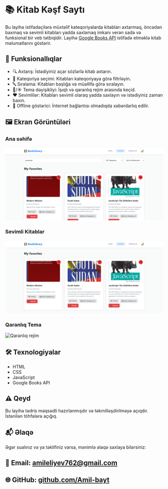 # 📚 Kitab Kəşf Saytı

Bu layihə istifadəçilərə müxtəlif kateqoriyalarda kitabları axtarmaq, öncədən baxmaq və sevimli kitabları yadda saxlamaq imkanı verən sadə və funksional bir veb tətbiqidir. Layihə [Google Books API](https://developers.google.com/books) istifadə etməklə kitab məlumatlarını göstərir.

## 🚀 Funksionallıqlar

- 🔍 Axtarış: İstədiyiniz açar sözlərlə kitab axtarın.
- 📂 Kateqoriya seçimi: Kitabları kateqoriyaya görə filtrləyin.
- 🔤 Sıralama: Kitabları başlığa və müəllifə görə sıralayın.
- 🌙/☀️ Tema dəyişikliyi: İşıqlı və qaranlıq rejim arasında keçid.
- ❤️ Sevimlilər: Kitabları sevimli olaraq yadda saxlayın və istədiyiniz zaman baxın.
- 📶 Offline göstərici: İnternet bağlantısı olmadıqda xəbərdarlıq edilir.

## 🖼️ Ekran Görüntüləri

### Ana səhifə
![Ana səhifə](https://github.com/Amil-bayt/Final/blob/main/BookBrowse/images/image.png)

### Sevimli Kitablar
![Sevimlilər](https://github.com/Amil-bayt/Final/blob/main/BookBrowse/images/favorites.jpg)

### Qaranlıq Tema
![Qaranlıq rejim](screenshots/dark-theme.png)

## 🛠️ Texnologiyalar

- HTML
- CSS
- JavaScript
- Google Books API

## ⚠️ Qeyd
Bu layihə tədris məqsədli hazırlanmışdır və təkmilləşdirilməyə açıqdır. İstənilən töhfələrə açığıq.

## 📬 Əlaqə
Əgər sualınız və ya təklifiniz varsa, mənimlə əlaqə saxlaya bilərsiniz:

## 💌 Email: amileliyev762@gmail.com

## 🌐 GitHub: [github.com/Amil-bayt](https://github.com/Amil-bayt)
